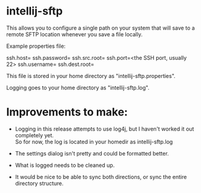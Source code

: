 intellij-sftp
=============

This allows you to configure a single path on your system that will save to a 
remote SFTP location whenever you save a file locally.

Example properties file:

ssh.host=<your-host>
ssh.password=<your-password>
ssh.src.root=<the-local-root-path>
ssh.port=<the SSH port, usually 22>
ssh.username=<your-username>
ssh.dest.root=<the-destination-root-path>

This file is stored in your home directory as "intellij-sftp.properties".

Logging goes to your home directory as "intellij-sftp.log".  

Improvements to make:
=====================
* Logging in this release attempts to use log4j, but I haven't worked it out completely yet.  
  So for now, the log is located in your homedir as intellij-sftp.log

* The settings dialog isn't pretty and could be formatted better.

* What is logged needs to be cleaned up.

* It would be nice to be able to sync both directions, or sync the entire directory structure.

